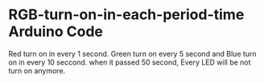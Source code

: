 # RGB-turn-on-in-each-period-time Arduino Code
Red turn on in every 1 second. Green turn on every 5 second and Blue turn on in every 10 seccond.
when it passed 50 second, Every LED will be not turn on anymore.
